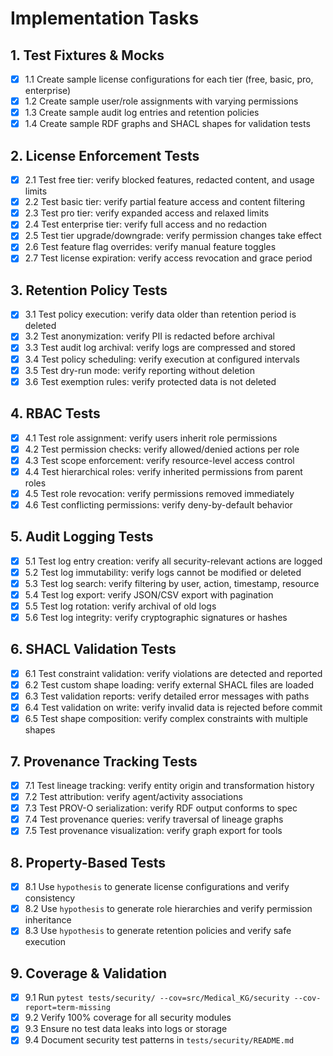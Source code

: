 # Implementation Tasks

## 1. Test Fixtures & Mocks

- [x] 1.1 Create sample license configurations for each tier (free, basic, pro, enterprise)
- [x] 1.2 Create sample user/role assignments with varying permissions
- [x] 1.3 Create sample audit log entries and retention policies
- [x] 1.4 Create sample RDF graphs and SHACL shapes for validation tests

## 2. License Enforcement Tests

- [x] 2.1 Test free tier: verify blocked features, redacted content, and usage limits
- [x] 2.2 Test basic tier: verify partial feature access and content filtering
- [x] 2.3 Test pro tier: verify expanded access and relaxed limits
- [x] 2.4 Test enterprise tier: verify full access and no redaction
- [x] 2.5 Test tier upgrade/downgrade: verify permission changes take effect
- [x] 2.6 Test feature flag overrides: verify manual feature toggles
- [x] 2.7 Test license expiration: verify access revocation and grace period

## 3. Retention Policy Tests

- [x] 3.1 Test policy execution: verify data older than retention period is deleted
- [x] 3.2 Test anonymization: verify PII is redacted before archival
- [x] 3.3 Test audit log archival: verify logs are compressed and stored
- [x] 3.4 Test policy scheduling: verify execution at configured intervals
- [x] 3.5 Test dry-run mode: verify reporting without deletion
- [x] 3.6 Test exemption rules: verify protected data is not deleted

## 4. RBAC Tests

- [x] 4.1 Test role assignment: verify users inherit role permissions
- [x] 4.2 Test permission checks: verify allowed/denied actions per role
- [x] 4.3 Test scope enforcement: verify resource-level access control
- [x] 4.4 Test hierarchical roles: verify inherited permissions from parent roles
- [x] 4.5 Test role revocation: verify permissions removed immediately
- [x] 4.6 Test conflicting permissions: verify deny-by-default behavior

## 5. Audit Logging Tests

- [x] 5.1 Test log entry creation: verify all security-relevant actions are logged
- [x] 5.2 Test log immutability: verify logs cannot be modified or deleted
- [x] 5.3 Test log search: verify filtering by user, action, timestamp, resource
- [x] 5.4 Test log export: verify JSON/CSV export with pagination
- [x] 5.5 Test log rotation: verify archival of old logs
- [x] 5.6 Test log integrity: verify cryptographic signatures or hashes

## 6. SHACL Validation Tests

- [x] 6.1 Test constraint validation: verify violations are detected and reported
- [x] 6.2 Test custom shape loading: verify external SHACL files are loaded
- [x] 6.3 Test validation reports: verify detailed error messages with paths
- [x] 6.4 Test validation on write: verify invalid data is rejected before commit
- [x] 6.5 Test shape composition: verify complex constraints with multiple shapes

## 7. Provenance Tracking Tests

- [x] 7.1 Test lineage tracking: verify entity origin and transformation history
- [x] 7.2 Test attribution: verify agent/activity associations
- [x] 7.3 Test PROV-O serialization: verify RDF output conforms to spec
- [x] 7.4 Test provenance queries: verify traversal of lineage graphs
- [x] 7.5 Test provenance visualization: verify graph export for tools

## 8. Property-Based Tests

- [x] 8.1 Use `hypothesis` to generate license configurations and verify consistency
- [x] 8.2 Use `hypothesis` to generate role hierarchies and verify permission inheritance
- [x] 8.3 Use `hypothesis` to generate retention policies and verify safe execution

## 9. Coverage & Validation

- [x] 9.1 Run `pytest tests/security/ --cov=src/Medical_KG/security --cov-report=term-missing`
- [x] 9.2 Verify 100% coverage for all security modules
- [x] 9.3 Ensure no test data leaks into logs or storage
- [x] 9.4 Document security test patterns in `tests/security/README.md`

